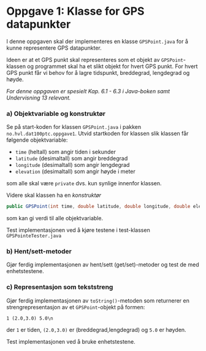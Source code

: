 # Oppgave 1: Klasse for GPS datapunkter

I denne oppgaven skal der implementeres en klasse `GPSPoint.java` for å kunne representere GPS datapunkter.

Ideen er at et GPS punkt skal representeres som et objekt av `GPSPoint`-klassen og programmet skal ha et slikt objekt for hvert GPS punkt. For hvert GPS punkt får vi behov for å lagre tidspunkt, breddegrad, lengdegrad og høyde.

*For denne oppgaven er spesielt Kap. 6.1 - 6.3 i Java-boken samt Undervisning 13 relevant.*

### a) Objektvariable og konstruktør

Se på start-koden for klassen `GPSPoint.java` i pakken `no.hvl.dat100ptc.oppgave1`. Utvid startkoden for klassen slik klassen får følgende objektvariable:

-	`time` (heltall) som angir tiden i sekunder
-	`latitude` (desimaltall) som angir breddegrad
-	`longitude` (desimaltall) som angir lengdegrad
- `elevation` (desimaltall) som angir høyde i meter

som alle skal være `private` dvs. kun synlige innenfor klassen.

Videre skal klassen ha en *konstruktør*

```java
public GPSPoint(int time, double latitude, double longitude, double elevation)
```

som kan gi verdi til alle objektvariable.

Test implementasjonen ved å kjøre testene i test-klassen `GPSPointeTester.java`

### b) Hent/sett-metoder

Gjør ferdig implementasjonen av hent/sett (get/set)-metoder og test de med enhetstestene.

### c) Representasjon som tekststreng

Gjør ferdig implementasjonen av `toString()`-metoden som returnerer en strengrepresentasjon av et `GPSPoint`-objekt på formen:

`1 (2.0,3.0) 5.0\n`

der `1` er tiden, `(2.0,3.0)` er (breddegrad,lengdegrad) og `5.0` er høyden.

Test implementasjonen ved å bruke enhetstestene.
